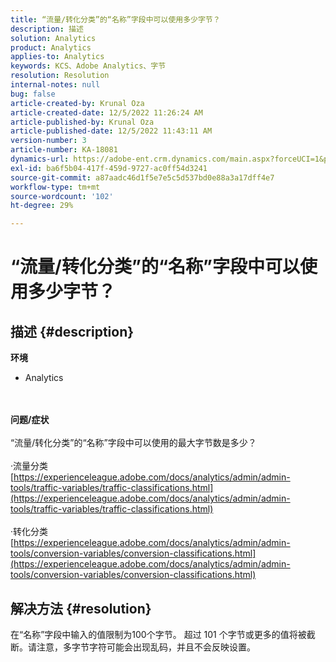 ```yaml
---
title: “流量/转化分类”的“名称”字段中可以使用多少字节？
description: 描述
solution: Analytics
product: Analytics
applies-to: Analytics
keywords: KCS、Adobe Analytics、字节
resolution: Resolution
internal-notes: null
bug: false
article-created-by: Krunal Oza
article-created-date: 12/5/2022 11:26:24 AM
article-published-by: Krunal Oza
article-published-date: 12/5/2022 11:43:11 AM
version-number: 3
article-number: KA-18081
dynamics-url: https://adobe-ent.crm.dynamics.com/main.aspx?forceUCI=1&pagetype=entityrecord&etn=knowledgearticle&id=650ddda4-8f74-ed11-81aa-6045bd006c82
exl-id: ba6f5b04-417f-459d-9727-ac0ff54d3241
source-git-commit: a87aadc46d1f5e7e5c5d537bd0e88a3a17dff4e7
workflow-type: tm+mt
source-wordcount: '102'
ht-degree: 29%

---
```


# “流量/转化分类”的“名称”字段中可以使用多少字节？

## 描述 {#description}

<b>环境</b>
- Analytics

<br> <br><b>问题/症状</b><br> <br>“流量/转化分类”的“名称”字段中可以使用的最大字节数是多少？<br> <br>·流量分类
[https://experienceleague.adobe.com/docs/analytics/admin/admin-tools/traffic-variables/traffic-classifications.html](https://experienceleague.adobe.com/docs/analytics/admin/admin-tools/traffic-variables/traffic-classifications.html)<br> <br>·转化分类
[https://experienceleague.adobe.com/docs/analytics/admin/admin-tools/conversion-variables/conversion-classifications.html](https://experienceleague.adobe.com/docs/analytics/admin/admin-tools/conversion-variables/conversion-classifications.html)

## 解决方法 {#resolution}


在“名称”字段中输入的值限制为100个字节。 超过 101 个字节或更多的值将被截断。请注意，多字节字符可能会出现乱码，并且不会反映设置。
